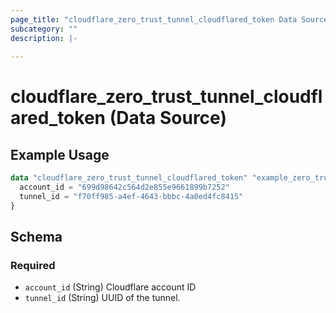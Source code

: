 ```yaml
---
page_title: "cloudflare_zero_trust_tunnel_cloudflared_token Data Source - Cloudflare"
subcategory: ""
description: |-
  
---
```


# cloudflare_zero_trust_tunnel_cloudflared_token (Data Source)



## Example Usage

```terraform
data "cloudflare_zero_trust_tunnel_cloudflared_token" "example_zero_trust_tunnel_cloudflared_token" {
  account_id = "699d98642c564d2e855e9661899b7252"
  tunnel_id = "f70ff985-a4ef-4643-bbbc-4a0ed4fc8415"
}
```

<!-- schema generated by tfplugindocs -->
## Schema

### Required

- `account_id` (String) Cloudflare account ID
- `tunnel_id` (String) UUID of the tunnel.


